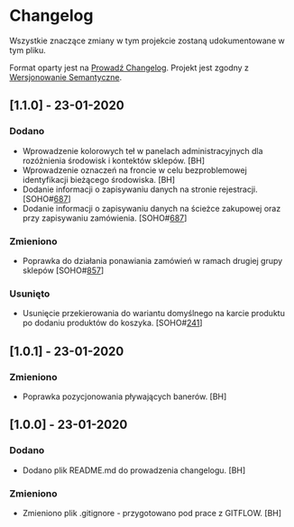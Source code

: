 # Changelog

Wszystkie znaczące zmiany w tym projekcie zostaną udokumentowane w tym pliku.

Format oparty jest na [Prowadź Changelog](https://keepachangelog.com/pl/1.0.0/).
Projekt jest zgodny z [Wersjonowanie Semantyczne](https://semver.org/spec/v2.0.0.html).

## [1.1.0] - 23-01-2020

### Dodano

- Wprowadzenie kolorowych teł w panelach administracyjnych dla rozóżnienia środowisk i kontektów sklepów. [BH]
- Wprowadzenie oznaczeń na froncie w celu bezproblemowej identyfikacji bieżącego środowiska. [BH]
- Dodanie informacji o zapisywaniu danych na stronie rejestracji. [SOHO#[687](https://trello.com/c/Mt1NwVNv)]
- Dodanie informacji o zapisywaniu danych na ścieżce zakupowej oraz przy zapisywaniu zamówienia. [SOHO#[687](https://trello.com/c/Mt1NwVNv)]

### Zmieniono

- Poprawka do działania ponawiania zamówień w ramach drugiej grupy sklepów [SOHO#[857](https://trello.com/c/Ws7p1FPN)]

### Usunięto

- Usunięcie przekierowania do wariantu domyślnego na karcie produktu po dodaniu produktów do koszyka. [SOHO#[241](https://trello.com/c/LEBhqn1H)]

## [1.0.1] - 23-01-2020

### Zmieniono

- Poprawka pozycjonowania pływających banerów. [BH]

## [1.0.0] - 23-01-2020

### Dodano

- Dodano plik README.md do prowadzenia changelogu. [BH]

### Zmieniono
 
- Zmieniono plik .gitignore - przygotowano pod prace z GITFLOW. [BH]
